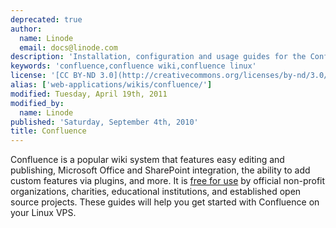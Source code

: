```yaml
---
deprecated: true
author:
  name: Linode
  email: docs@linode.com
description: 'Installation, configuration and usage guides for the Confluence wiki system.'
keywords: 'confluence,confluence wiki,confluence linux'
license: '[CC BY-ND 3.0](http://creativecommons.org/licenses/by-nd/3.0/us/)'
alias: ['web-applications/wikis/confluence/']
modified: Tuesday, April 19th, 2011
modified_by:
  name: Linode
published: 'Saturday, September 4th, 2010'
title: Confluence
---
```


Confluence is a popular wiki system that features easy editing and publishing, Microsoft Office and SharePoint integration, the ability to add custom features via plugins, and more. It is [free for use](http://www.atlassian.com/software/jira/licensing.jsp#nonprofit) by official non-profit organizations, charities, educational institutions, and established open source projects. These guides will help you get started with Confluence on your Linux VPS.

